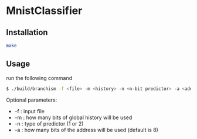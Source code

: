 # MnistClassifier

## Installation
```sh
make
```

## Usage

 run the following command
```sh
$ ./build/branchism -f <file> -m <history> -n <n-bit predictor> -a <address bits>
```
Optional parameters:
* -f : input file 
* -m : how many bits of global history will be used
* -n : type of predictor (1 or 2)
* -a : how many bits of the address will be used (default is 8)
